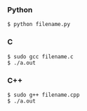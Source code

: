 ### Python

```
$ python filename.py
```

### C 

```
$ sudo gcc filename.c
$ ./a.out
```

### C++

```
$ sudo g++ filename.cpp
$ ./a.out
```